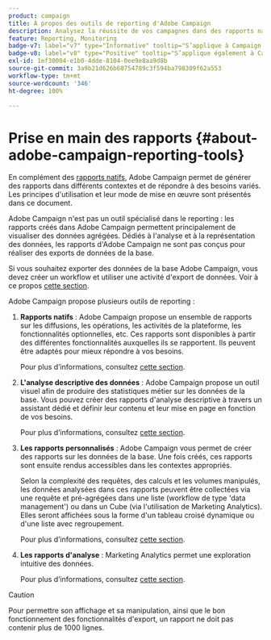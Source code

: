 ```yaml
---
product: campaign
title: À propos des outils de reporting d'Adobe Campaign
description: Analysez la réussite de vos campagnes dans des rapports natifs ou personnalisés.
feature: Reporting, Monitoring
badge-v7: label="v7" type="Informative" tooltip="S’applique à Campaign Classic v7"
badge-v8: label="v8" type="Positive" tooltip="S’applique également à Campaign v8"
exl-id: 1ef30004-e1b0-4dde-8104-0ee9e8aa9d8b
source-git-commit: 3a9b21d626b60754789c3f594ba798309f62a553
workflow-type: tm+mt
source-wordcount: '346'
ht-degree: 100%

---
```


# Prise en main des rapports {#about-adobe-campaign-reporting-tools}



En complément des [rapports natifs](../../reporting/using/about-campaign-built-in-reports.md), Adobe Campaign permet de générer des rapports dans différents contextes et de répondre à des besoins variés. Les principes d&#39;utilisation et leur mode de mise en œuvre sont présentés dans ce document.

Adobe Campaign n&#39;est pas un outil spécialisé dans le reporting : les rapports créés dans Adobe Campaign permettent principalement de visualiser des données agrégées. Dédiés à l&#39;analyse et à la représentation des données, les rapports d&#39;Adobe Campaign ne sont pas conçus pour réaliser des exports de données de la base.

Si vous souhaitez exporter des données de la base Adobe Campaign, vous devez créer un workflow et utiliser une activité d&#39;export de données. Voir à ce propos [cette section](../../workflow/using/about-action-activities.md).

Adobe Campaign propose plusieurs outils de reporting :

1. **Rapports natifs** : Adobe Campaign propose un ensemble de rapports sur les diffusions, les opérations, les activités de la plateforme, les fonctionnalités optionnelles, etc. Ces rapports sont disponibles à partir des différentes fonctionnalités auxquelles ils se rapportent. Ils peuvent être adaptés pour mieux répondre à vos besoins.

   Pour plus d’informations, consultez [cette section](../../reporting/using/about-campaign-built-in-reports.md).

1. **L&#39;analyse descriptive des données** : Adobe Campaign propose un outil visuel afin de produire des statistiques métier sur les données de la base. Vous pouvez créer des rapports d&#39;analyse descriptive à travers un assistant dédié et définir leur contenu et leur mise en page en fonction de vos besoins.

   Pour plus d’informations, consultez [cette section](../../reporting/using/about-descriptive-analysis.md).

1. **Les rapports personnalisés** : Adobe Campaign vous permet de créer des rapports sur les données de la base. Une fois créés, ces rapports sont ensuite rendus accessibles dans les contextes appropriés.

   Selon la complexité des requêtes, des calculs et les volumes manipulés, les données analysées dans ces rapports peuvent être collectées via une requête et pré-agrégées dans une liste (workflow de type &#39;data management&#39;) ou dans un Cube (via l&#39;utilisation de Marketing Analytics). Elles seront affichées sous la forme d&#39;un tableau croisé dynamique ou d&#39;une liste avec regroupement.

   Pour plus d’informations, consultez [cette section](../../reporting/using/about-reports-creation-in-campaign.md).

1. **Les rapports d&#39;analyse** : Marketing Analytics permet une exploration intuitive des données.

   Pour plus d’informations, consultez [cette section](../../reporting/using/ac-cubes.md).

>[!CAUTION]
>
>Pour permettre son affichage et sa manipulation, ainsi que le bon fonctionnement des fonctionnalités d&#39;export, un rapport ne doit pas contenir plus de 1000 lignes.
